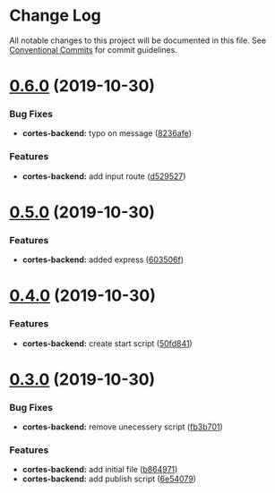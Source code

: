 # Change Log

All notable changes to this project will be documented in this file.
See [Conventional Commits](https://conventionalcommits.org) for commit guidelines.

# [0.6.0](https://github.com/birapjr/cortes/compare/cortes-backend@0.5.0...cortes-backend@0.6.0) (2019-10-30)


### Bug Fixes

* **cortes-backend:** typo on message ([8236afe](https://github.com/birapjr/cortes/commit/8236afebaeec10419a5b0d4c4e3c4d942513b72e))


### Features

* **cortes-backend:** add input route ([d529527](https://github.com/birapjr/cortes/commit/d5295271c1feea51a07b45e808626bac4d1f6846))





# [0.5.0](https://github.com/birapjr/cortes/compare/cortes-backend@0.4.0...cortes-backend@0.5.0) (2019-10-30)


### Features

* **cortes-backend:** added express ([603506f](https://github.com/birapjr/cortes/commit/603506f8f43a38237f56fd59ba8800e225b1ad7a))





# [0.4.0](https://github.com/birapjr/cortes/compare/cortes-backend@0.3.0...cortes-backend@0.4.0) (2019-10-30)


### Features

* **cortes-backend:** create start script ([50fd841](https://github.com/birapjr/cortes/commit/50fd841fef03ecd1b680e3192442a63511734936))





# [0.3.0](https://github.com/birapjr/cortes/compare/cortes-backend@0.2.1...cortes-backend@0.3.0) (2019-10-30)


### Bug Fixes

* **cortes-backend:** remove unecessery script ([fb3b701](https://github.com/birapjr/cortes/commit/fb3b7015c29cd0bb6b59770937996ce65bb73d96))


### Features

* **cortes-backend:** add initial file ([b864971](https://github.com/birapjr/cortes/commit/b8649716bf202f67113c4aabc785517f3d348982))
* **cortes-backend:** add publish script ([6e54079](https://github.com/birapjr/cortes/commit/6e54079b05e20725477a1dc42a89295e9920b5d7))
